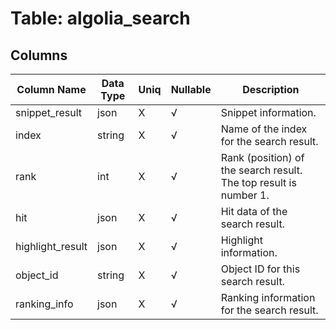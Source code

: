 # Table: algolia_search

## Columns 

|  Column Name   |  Data Type  | Uniq | Nullable | Description | 
|  ----  | ----  | ----  | ----  | ---- | 
| snippet_result | json | X | √ | Snippet information. | 
| index | string | X | √ | Name of the index for the search result. | 
| rank | int | X | √ | Rank (position) of the search result. The top result is number 1. | 
| hit | json | X | √ | Hit data of the search result. | 
| highlight_result | json | X | √ | Highlight information. | 
| object_id | string | X | √ | Object ID for this search result. | 
| ranking_info | json | X | √ | Ranking information for the search result. | 


